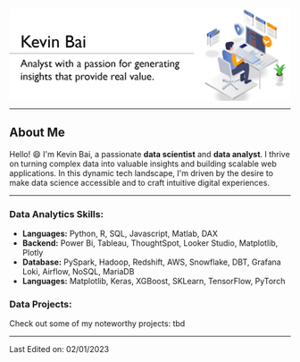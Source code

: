 <img src="Assets/header.png" align="center" alt="berkeli header image">

-------------------
## About Me

Hello! 😄 I'm Kevin Bai, a passionate **data scientist** and **data analyst**. I thrive on turning complex data into valuable insights and building scalable web applications. In this dynamic tech landscape, I'm driven by the desire to make data science accessible and to craft intuitive digital experiences.

-------------------
### Data Analytics Skills:
- **Languages:** Python, R, SQL, Javascript, Matlab, DAX
- **Backend:** Power Bi, Tableau, ThoughtSpot, Looker Studio, Matplotlib, Plotly
- **Database:** PySpark, Hadoop, Redshift, AWS, Snowflake, DBT, Grafana Loki, Airflow, NoSQL, MariaDB
- **Languages:** Matplotlib, Keras, XGBoost, SKLearn, TensorFlow, PyTorch

### Data Projects:
Check out some of my noteworthy projects:
tbd


------
Last Edited on: 02/01/2023

